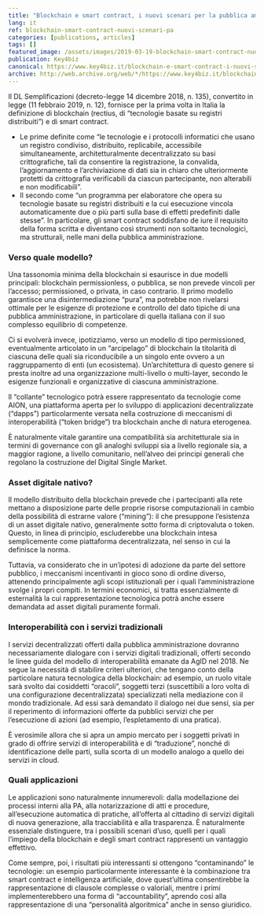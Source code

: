 ```yaml
---
title: "Blockchain e smart contract, i nuovi scenari per la pubblica amministrazione"
lang: it
ref: blockchain-smart-contract-nuovi-scenari-pa
categories: [publications, articles]
tags: []
featured_image: /assets/images/2019-03-19-blockchain-smart-contract-nuovi-scenari-pa.jpg
publication: Key4biz
canonical: https://www.key4biz.it/blockchain-e-smart-contract-i-nuovi-scenari-per-la-pubblica-amministrazione/250198/
archive: http://web.archive.org/web/*/https://www.key4biz.it/blockchain-e-smart-contract-i-nuovi-scenari-per-la-pubblica-amministrazione/250198/
---
```


Il DL Semplificazioni (decreto-legge 14 dicembre 2018, n. 135), convertito in legge (11 febbraio 2019, n. 12), fornisce per la prima volta in Italia la definizione di blockchain (rectius, di “tecnologie basate su registri distribuiti”) e di smart contract.

* Le prime definite come “le tecnologie e i protocolli informatici che usano un registro condiviso, distribuito, replicabile, accessibile simultaneamente, architetturalmente decentralizzato su basi crittografiche, tali da consentire la registrazione, la convalida, l’aggiornamento e l’archiviazione di dati sia in chiaro che ulteriormente protetti da crittografia verificabili da ciascun partecipante, non alterabili e non modificabili”.
* Il secondo come “un programma per elaboratore che opera su tecnologie basate su registri distribuiti e la cui esecuzione vincola automaticamente due o più parti sulla base di effetti predefiniti dalle stesse”. In particolare, gli smart contract soddisfano de iure il requisito della forma scritta e diventano così strumenti non soltanto tecnologici, ma strutturali, nelle mani della pubblica amministrazione.

### Verso quale modello?

Una tassonomia minima della blockchain si esaurisce in due modelli principali: blockchain permissionless, o pubblica, se non prevede vincoli per l’accesso; permissioned, o privata, in caso contrario. Il primo modello garantisce una disintermediazione “pura”, ma potrebbe non rivelarsi ottimale per le esigenze di protezione e controllo del dato tipiche di una pubblica amministrazione, in particolare di quella italiana con il suo complesso equilibrio di competenze.

Ci si evolverà invece, ipotizziamo, verso un modello di tipo permissioned, eventualmente articolato in un “arcipelago” di blockchain la titolarità di ciascuna delle quali sia riconducibile a un singolo ente ovvero a un raggruppamento di enti (un ecosistema). Un’architettura di questo genere si presta inoltre ad una organizzazione multi-livello o multi-layer, secondo le esigenze funzionali e organizzative di ciascuna amministrazione.

Il “collante” tecnologico potrà essere rappresentato da tecnologie come AION, una piattaforma aperta per lo sviluppo di applicazioni decentralizzate (“dapps”) particolarmente versata nella costruzione di meccanismi di interoperabilità (“token bridge”) tra blockchain anche di natura eterogenea.

È naturalmente vitale garantire una compatibilità sia architetturale sia in termini di governance con gli analoghi sviluppi sia a livello regionale sia, a maggior ragione, a livello comunitario, nell’alveo dei principi generali che regolano la costruzione del Digital Single Market.

### Asset digitale nativo?

Il modello distribuito della blockchain prevede che i partecipanti alla rete mettano a disposizione parte delle proprie risorse computazionali in cambio della possibilità di estrarne valore (“mining”): il che presuppone l’esistenza di un asset digitale nativo, generalmente sotto forma di criptovaluta o token. Questo, in linea di principio, escluderebbe una blockchain intesa semplicemente come piattaforma decentralizzata, nel senso in cui la definisce la norma.

Tuttavia, va considerato che in un’ipotesi di adozione da parte del settore pubblico, i meccanismi incentivanti in gioco sono di ordine diverso, attenendo principalmente agli scopi istituzionali per i quali l’amministrazione svolge i propri compiti. In termini economici, si tratta essenzialmente di esternalità la cui rappresentazione tecnologica potrà anche essere demandata ad asset digitali puramente formali.

### Interoperabilità con i servizi tradizionali

I servizi decentralizzati offerti dalla pubblica amministrazione dovranno necessariamente dialogare con i servizi digitali tradizionali, offerti secondo le linee guida del modello di interoperabilità emanate da AgID nel 2018. Ne segue la necessità di stabilire criteri ulteriori, che tengano conto della particolare natura tecnologica della blockchain: ad esempio, un ruolo vitale sarà svolto dai cosiddetti “oracoli”, soggetti terzi (suscettibili a loro volta di una configurazione decentralizzata) specializzati nella mediazione con il mondo tradizionale. Ad essi sarà demandato il dialogo nei due sensi, sia per il reperimento di informazioni offerte da pubblici servizi che per l’esecuzione di azioni (ad esempio, l’espletamento di una pratica).

È verosimile allora che si apra un ampio mercato per i soggetti privati in grado di offrire servizi di interoperabilità e di “traduzione”, nonché di identificazione delle parti, sulla scorta di un modello analogo a quello dei servizi in cloud.

### Quali applicazioni

Le applicazioni sono naturalmente innumerevoli: dalla modellazione dei processi interni alla PA, alla notarizzazione di atti e procedure, all’esecuzione automatica di pratiche, all’offerta al cittadino di servizi digitali di nuova generazione, alla tracciabilità e alla trasparenza. È naturalmente essenziale distinguere, tra i possibili scenari d’uso, quelli per i quali l’impiego della blockchain e degli smart contract rappresenti un vantaggio effettivo.

Come sempre, poi, i risultati più interessanti si ottengono “contaminando” le tecnologie: un esempio particolarmente interessante è la combinazione tra smart contract e intelligenza artificiale, dove quest’ultima consentirebbe la rappresentazione di clausole complesse o valoriali, mentre i primi implementerebbero una forma di “accountability”, aprendo così alla rappresentazione di una “personalità algoritmica” anche in senso giuridico.

